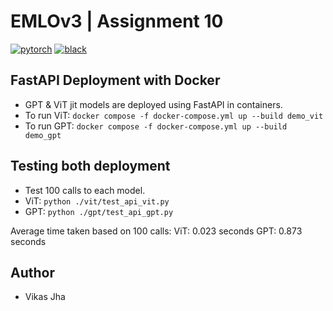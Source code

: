 # EMLOv3 | Assignment 10

[![pytorch](https://img.shields.io/badge/PyTorch_2.0+-ee4c2c?logo=pytorch&logoColor=white)](https://pytorch.org/get-started/locally/)
[![black](https://img.shields.io/badge/Code%20Style-Black-black.svg?labelColor=gray)](https://black.readthedocs.io/en/stable/)


## FastAPI Deployment with Docker
- GPT & ViT jit models are deployed using FastAPI in containers.
- To run ViT:
`
docker compose -f docker-compose.yml up --build demo_vit
`
- To run GPT:
`
docker compose -f docker-compose.yml up --build demo_gpt
`

## Testing both deployment
- Test 100 calls to each model.
- ViT:
`
python ./vit/test_api_vit.py
`
- GPT:
`
python ./gpt/test_api_gpt.py
`

Average time taken based on 100 calls:
ViT: 0.023 seconds
GPT: 0.873 seconds


## Author

- Vikas Jha